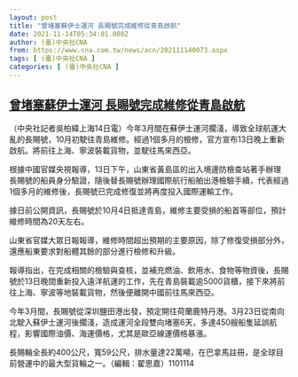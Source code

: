 ```yaml
---
layout: post
title: "曾堵塞蘇伊士運河 長賜號完成維修從青島啟航"
date: 2021-11-14T05:34:01.000Z
author: (臺)中央社CNA
from: https://www.cna.com.tw/news/acn/202111140073.aspx
tags: [ (臺)中央社CNA ]
categories: [ (臺)中央社CNA ]
---
```

<!--1636868041000-->
[曾堵塞蘇伊士運河 長賜號完成維修從青島啟航](https://www.cna.com.tw/news/acn/202111140073.aspx)
------

<div>
<div></div><div><p>（中央社記者吳柏緯上海14日電）今年3月間在蘇伊士運河擱淺，導致全球航運大亂的長賜號，10月初駛往青島維修。經過1個多月的檢修，官方宣布13日晚上重新啟航。將前往上海、寧波裝載貨物，並駛往馬來西亞。</p><p>根據中國官媒央視報導，13日下午，山東省黃島區的出入境邊防檢查站著手辦理長賜號的船員身分驗證，隨後替長賜號辦理國際航行船舶出港檢驗手續，代表經過1個多月的維修後，長賜號已完成修復並將再度投入國際運輸工作。</p><p>據日前公開資訊，長賜號於10月4日抵達青島，維修主要受損的船首等部位，預計維修時間為20天左右。</p><p>山東省官媒大眾日報報導，維修時間超出預期的主要原因，除了修復受損部分外，還應船東要求對船體其餘的部分進行檢修和升級。</p><p>報導指出，在完成相關的檢驗與查核，並補充燃油、飲用水、食物等物資後，長賜號於13日晚間重新投入遠洋航運的工作，先在青島裝載逾5000貨櫃，接下來將前往上海、寧波等地裝載貨物，然後便離開中國前往馬來西亞。</p><p>今年3月間，長賜號從深圳鹽田港出發，預定開往荷蘭鹿特丹港。3月23日從南向北駛入蘇伊士運河後擱淺，造成運河全段雙向堵塞6天，多達450艘船隻延誤航程，影響國際油價、海運價格，尤其是歐亞線運價格暴漲。</p><p>長賜輪全長約400公尺，寬59公尺，排水量達22萬噸，在巴拿馬註冊，是全球目前營運中的最大型貨輪之一。（編輯：翟思嘉）1101114</p></div>
</div>
